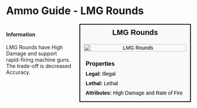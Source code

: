 # Ammo Guide - LMG Rounds

<div style="display: flex; align-items: flex-start; gap: 10px;">

  <div style="flex: 1; margin-right: 10px;">
  
  #### Information
  LMG Rounds have High Damage and support rapid-firing machine guns. The trade-off is decreased Accuracy.

  </div>

  <div style="width: 300px; border: 2px solid black; font-family: Arial, sans-serif; background-color: #f9f9f9; color: black;">
    <div style="background-color: #f9f9f9; padding: 10px; font-size: 20px; font-weight: bold; text-align: center;">LMG Rounds</div>
    <div style="text-align: center; padding: 10px;">
      <img src="image_url_here" alt="LMG Rounds" style="width: 100%; height: auto;">
    </div>
    <div style="padding: 10px;">
      <div style="background-color: #f9f9f9; padding: 5px; font-size: 16px; font-weight: bold;">Properties</div>
      <div style="padding: 5px;"><strong>Legal:</strong> Illegal</div>
      <div style="padding: 5px;"><strong>Lethal:</strong> Lethal</div>
      <div style="padding: 5px;"><strong>Attributes:</strong> High Damage and Rate of Fire</div>
    </div>
  </div>

</div>
